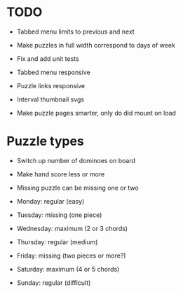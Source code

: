 # TODO
* Tabbed menu limits to previous and next

* Make puzzles in full width correspond to days of week

* Fix and add unit tests
* Tabbed menu responsive
* Puzzle links responsive

* Interval thumbnail svgs

* Make puzzle pages smarter, only do did mount on load
# Puzzle types
* Switch up number of dominoes on board
* Make hand score less or more
* Missing puzzle can be missing one or two

* Monday: regular (easy)
* Tuesday: missing (one piece)
* Wednesday: maximum (2 or 3 chords)
* Thursday: regular (medium)
* Friday: missing (two pieces or more?)
* Saturday: maximum (4 or 5 chords)
* Sunday: regular (difficult)